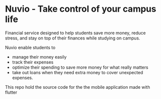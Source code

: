 # Nuvio - Take control of your campus life

Financial service designed to help students save more money, reduce stress, and stay on top of their finances while studying on campus.

Nuvio enable students to

- manage their money easily
- track their expenses
- optimize their spending to save more money for what really matters
- take out loans when they need extra money to cover unexpected expenses.

This repo hold the source code for the the mobile application made with flutter
